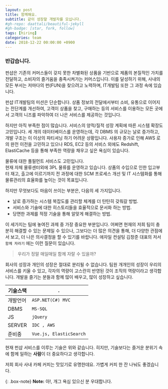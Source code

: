 ```yaml
---
layout: post
title: 함께해요.
subtitle: 같이 성장할 개발자를 모십니다.
#gh-repo: daattali/beautiful-jekyll
#gh-badge: [star, fork, follow]
tags: [hiring]
categories: team
date: 2018-12-22 00:00:00 +0900
---
```



### 반갑습니다. 

펀샵은 기존의 커머스들이 갖지 못한 차별화된 상품을 기반으로 제품의 본질적인 가치를 전달하고, 소비자의 즐거움을 충족시켜가는 커머스입니다. 이를 달성하기 위해, 사내의 모든 부서는 저마다의 펀(FUN)을 찾으려고 노력하며, IT개발팀 또한 그 과정 속에 있습니다. 

펀샵 IT개발팀의 미션은 단순합니다. 상품 정보의 전달에서부터 소비, 유통으로 이어지는 전단계를 개선하여, 고객이 상품을 찾고, 구매하는 등의 서비스를 이용하는 모든 곳에서 고객의 니즈를 파악하여 더 나은 서비스를 제공하는 것입니다. 

하지만 아직 부족한 점이 많습니다.
서비스의 양적/질적 성장 계획에 따른 시스템 확장도 고민입니다. 
세 개의 데이터베이스를 운영하는데, 각 DBMS 의 규모는 날로 증가하고, 개발 구조는 이 이상의 파티셔닝 하기 어려운 상황입니다. 사용자 증가로 인해 AWS 로의 완전 이전을 고민하고 있으나 RDS, EC2 등의 서비스 외에도 Redshift, ElastiCache 등을 통해 부족한 역량을 채우고 싶은 욕심이 있습니다. 

물류에 대한 풀필먼트 서비스도 고민입니다.  
현재 자체 물류센터외에 3PL 물류를 운영하고 있습니다. 
상품의 수입으로 인한 입고부터 재고, 출고에 이르기까지 전 과정에 대한 SCM 프로세스 개선 및 IT 시스템화를 통해 물류관리의 효율화를 높이는 것이 목표입니다. 

하지만 무엇보다도 마음이 쓰이는 부분은, 다음의 세 가지입니다. 
- 날로 증가하는 시스템 복잡도를 관리할 체계를 더 탄탄히 갖춰갈 방법.
- 서비스와 기술에 대한 히스토리들을 효율적으로 문서화 하는 방법.
- 당면한 과제를 적정 기술을 통해 알맞게 해결하는 방법. 

이 세가지는 팀에 놓여진 과제 중 가장 중요한 부분입니다. 어쩌면 현재의 저희 팀이 충분히 해결할 수 있는 문제일 수 있으나, 그보다는 더 많은 의견을 통해, 더 다양한 관점에서 보고, 더 나은 의사결정을 할 수 있기를 바랍니다. 
애자일 컨설팅 김창준 대표의 저서 `함께 자라기` 에는 이런 질문이 있습니다.
> 우리가 정말 매일매일 함께 자랄 수 있을까?


회사의 성장과 개인의 성장은 절대로 분리될 수 없습니다. 팀원 개개인의 성장이 우리의 서비스를 키울 수 있고, 각자의 역량이 고스란히 반영된 것이 조직의 역량이라고 생각합니다. 
개발을 즐기는 분들과 함께 많이 배우고, 많이 성장하고 싶습니다. 


|기술스택                |.                          
|----------------|-------------------------------
|개발언어|`ASP.NET(C#) MVC`
|DBMS   |`MS-SQL`            
|JS | `jQuery` 
|SERVER | `IDC , AWS`
|준비중| `Vue.js, ElasticSearch`

현재 펀샵 서비스를 이루는 기술은 위와 같습니다. 
히지만, 기술보다는 즐거운 분위기 속에 함께 일하는 **사람**이 더 중요하다고 생각합니다. 
  
  

저희 회사 사내 카페 커피는 맛있기로 유명한데요.
가볍게 커피 한 잔 나눠도 좋겠습니다. 


{: .box-note}
**Note:** 아!, 
개그 욕심 있으신 분 우대합니다.

